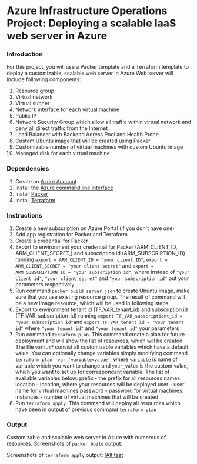 # Azure Infrastructure Operations Project: Deploying a scalable IaaS web server in Azure

### Introduction
For this project, you will use a Packer template and a Terraform template to deploy a customizable, scalable web server in Azure Web server will include following components:
1. Resource group 
2. Virtual network
3. Virtual subnet
4. Network interface for each virtual machine
5. Public IP
6. Network Security Group which allow all traffic within virtual network and deny all direct traffic from the Internet
7. Load Balancer with Backend Adress Pool and Health Probe
8. Custom Ubuntu image that will be created using Packer
9. Customizable number of virtual machines with custom Ubuntu image
10. Managed disk for each virtual machine


### Dependencies
1. Create an [Azure Account](https://portal.azure.com) 
2. Install the [Azure command line interface](https://docs.microsoft.com/en-us/cli/azure/install-azure-cli?view=azure-cli-latest)
3. Install [Packer](https://www.packer.io/downloads)
4. Install [Terraform](https://www.terraform.io/downloads.html)

### Instructions
1. Create a new subscription on Azure Portal (if you don't have one)
2. Add app registration for Packer and Terraform
3. Create a credential for Packer
3. Export to environment your credential for Packer (ARM_CLIENT_ID, ARM_CLIENT_SECRET,) and subscription id (ARM_SUBSCRIPTION_ID) running `export = ARM_CLIENT_ID = "your client ID"`, `export = ARM_CLIENT_SECRET = "your client secret"` and `export = ARM_SUBSCRIPTION_ID = "your subscription id"`, where instead of `"your client id"`, `"your client secret"` and `"your subscription id"`  put your parameters respectively
4. Run command `packer build server.json` to create Ubuntu image, make sure that you use existing resource group. The result of command will be a new image resource, which will be used in following steps.
5. Export to environment tenant id (TF_VAR_tenant_id) and subscription id (TF_VAR_subscription_id) running `export TF_VAR_subscriptiont_id = "your subscription id"`and `export TF_VAR_tenant_id = "your tenant id"` where `"your tenant id"` and `"your tenant id"` your parameters
6. Run command `terraform plan`. This command create a plan for future deployment and will show the list of resources, which will be created. The file `vars.tf` consist all customizable variables which have a default value. You can optionally change variables simply modifying command `terraform plan -var 'variable=value'`, where `variable` is name of variable which you want to change and `your_value` is the custom value, which you want to set up for correspondent variable. The list of available variables below:
	prefix - the prefix for all resources names
	location - location, where your resources will be deployed
	user - user name for virtual machines 
	password - password for virtual machines. 
	instances - number of virtual machines that will be created
7. Run `terraform apply`. This command will deploy all resources which have been in output of previous command `terraform plan`


### Output
Customizable and scalable web server in Azure with numerous of resources.
Screenshots of `packer build` output: 

Screenshots of `terraform apply` output: 
[!Alt test](https://i.postimg.cc/65HbQQtk/Screenshot-from-2020-11-08-15-52-16.png)


